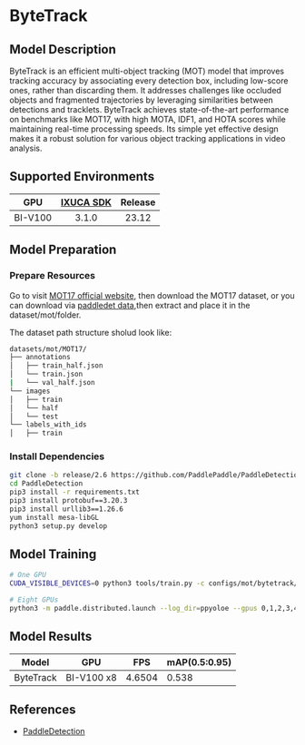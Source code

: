 # ByteTrack

## Model Description

ByteTrack is an efficient multi-object tracking (MOT) model that improves tracking accuracy by associating every
detection box, including low-score ones, rather than discarding them. It addresses challenges like occluded objects and
fragmented trajectories by leveraging similarities between detections and tracklets. ByteTrack achieves state-of-the-art
performance on benchmarks like MOT17, with high MOTA, IDF1, and HOTA scores while maintaining real-time processing
speeds. Its simple yet effective design makes it a robust solution for various object tracking applications in video
analysis.

## Supported Environments

| GPU    | [IXUCA SDK](https://gitee.com/deep-spark/deepspark#%E5%A4%A9%E6%95%B0%E6%99%BA%E7%AE%97%E8%BD%AF%E4%BB%B6%E6%A0%88-ixuca) | Release |
| :----: | :----: | :----: |
| BI-V100 | 3.1.0     |  23.12  |

## Model Preparation

### Prepare Resources

Go to visit [MOT17 official website](https://motchallenge.net/), then download the MOT17 dataset, or you can download
via [paddledet data](https://bj.bcebos.com/v1/paddledet/data/mot/MOT17.zip),then extract and place it in the
dataset/mot/folder.

The dataset path structure sholud look like:

```bash
datasets/mot/MOT17/
├── annotations
│   ├── train_half.json
│   └── train.json
|   └── val_half.json
└── images
│   ├── train
│   └── half
│   └── test
└── labels_with_ids
│   ├── train

```

### Install Dependencies

```bash
git clone -b release/2.6 https://github.com/PaddlePaddle/PaddleDetection.git
cd PaddleDetection
pip3 install -r requirements.txt
pip3 install protobuf==3.20.3 
pip3 install urllib3==1.26.6
yum install mesa-libGL
python3 setup.py develop
```

## Model Training

```bash
# One GPU
CUDA_VISIBLE_DEVICES=0 python3 tools/train.py -c configs/mot/bytetrack/detector/ppyoloe_crn_l_36e_640x640_mot17half.yml --eval --amp

# Eight GPUs
python3 -m paddle.distributed.launch --log_dir=ppyoloe --gpus 0,1,2,3,4,5,6,7 tools/train.py -c configs/mot/bytetrack/detector/ppyoloe_crn_l_36e_640x640_mot17half.yml --eval --amp
```

## Model Results

| Model     | GPU        | FPS    | mAP(0.5:0.95) |
|-----------|------------|--------|---------------|
| ByteTrack | BI-V100 x8 | 4.6504 | 0.538         |

## References

- [PaddleDetection](https://github.com/PaddlePaddle/PaddleDetection)
